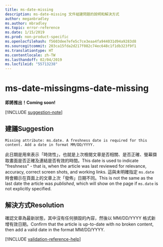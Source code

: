```yaml
---
title: ms-date-missing
description: ms-date-missing 文件組建問題的說明和解決方式
author: meganbradley
ms.author: mbradley
ms.topic: error-reference
ms.date: 1/15/2019
ms.prod: non-product-specific
ms.openlocfilehash: f5603dee7efe5c7ce3eaa4fa944031d94a9283d8
ms.sourcegitcommit: 203ca15fda2d217f082c74ec648c1f1db323f9f1
ms.translationtype: HT
ms.contentlocale: zh-TW
ms.lasthandoff: 02/04/2019
ms.locfileid: "55713238"
---
```

# <a name="ms-date-missing"></a><span data-ttu-id="115fa-103">ms-date-missing</span><span class="sxs-lookup"><span data-stu-id="115fa-103">ms-date-missing</span></span>

<span data-ttu-id="115fa-104">**即將推出！**</span><span class="sxs-lookup"><span data-stu-id="115fa-104">**Coming soon!**</span></span>

[!INCLUDE [suggestion-note](includes/suggestion-note.md)]

## <a name="suggestion"></a><span data-ttu-id="115fa-105">建議</span><span class="sxs-lookup"><span data-stu-id="115fa-105">Suggestion</span></span>

`Missing attribute: ms.date. A freshness date is required for this content. Add a date in format MM/DD/YYYY.`

<span data-ttu-id="115fa-106">此日期是用來表示「時效性」，也就是上次檢閱文章是否相關、是否正確、螢幕擷取畫面是否正確及連結是否有效的時間。</span><span class="sxs-lookup"><span data-stu-id="115fa-106">This date is used to indicate "freshness" - that is, when the article was last reviewed for relevance, accuracy, correct screen shots, and working links.</span></span> <span data-ttu-id="115fa-107">這與未明確指定 `ms.date` 時會顯示在頁面上的文章上次「發佈」日期不同。</span><span class="sxs-lookup"><span data-stu-id="115fa-107">This is not the same as the last date the article was *published*, which will show on the page if `ms.date` is not explicitly specified.</span></span>

## <a name="resolution"></a><span data-ttu-id="115fa-108">解決方式</span><span class="sxs-lookup"><span data-stu-id="115fa-108">Resolution</span></span>

<span data-ttu-id="115fa-109">確認文章為最新狀態，其中沒有任何損毀的內容，然後以 MM/DD/YYYY 格式新增有效日期。</span><span class="sxs-lookup"><span data-stu-id="115fa-109">Confirm that the article is up-to-date with no broken content, then add a valid date in the format MM/DD/YYYY.</span></span>

<!--make sure to add this file to your includes folder and verify the path-->
[!INCLUDE [validation-reference-help](includes/validation-reference-help.md)]
